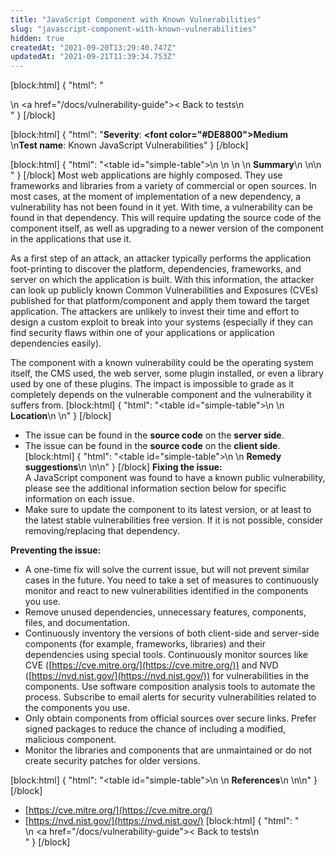 ```yaml
---
title: "JavaScript Component with Known Vulnerabilities"
slug: "javascript-component-with-known-vulnerabilities"
hidden: true
createdAt: "2021-09-20T13:29:40.747Z"
updatedAt: "2021-09-21T11:39:34.753Z"
---
```

[block:html]
{
  "html": "<div>\n  <a href=\"/docs/vulnerability-guide\">< Back to tests</a>\n</div>"
}
[/block]

[block:html]
{
  "html": "<b>Severity</b>: <b><font color=\"#DE8800\">Medium</font></b><br>\n<b>Test name</b>: Known JavaScript Vulnerabilities"
}
[/block]

[block:html]
{
  "html": "<table id=\"simple-table\">\n   <style>\n #simple-table {\n    border-collapse: separate;\n    width: 100%;\n    display: block;\n    display: table;\n  }\n#simple-table th {\n    padding: 1.5%;\n    text-align: left;\n    vertical-align: text-top;\n    background-color: #B2D6DA;\n  </style>\n  <body>\n    <tr>\n        <th><strong>Summary</strong></th>\n    </tr>\n</table>\n  </body>"
}
[/block]
Most web applications are highly composed. They use frameworks and libraries from a variety of commercial or open sources. In most cases, at the moment of implementation of a new dependency, a vulnerability has not been found in it yet. With time, a vulnerability can be found in that dependency. This will require updating the source code of the component itself, as well as upgrading to a newer version of the component in the applications that use it. 

As a first step of an attack, an attacker typically performs the application foot-printing to discover the platform, dependencies, frameworks, and server on which the application is built. With this information, the attacker can look up publicly known Common Vulnerabilities and Exposures (CVEs) published for that platform/component and apply them toward the target application. The attackers are unlikely to invest their time and effort to design a custom exploit to break into your systems (especially if they can find security flaws within one of your applications or application dependencies easily).

The component with a known vulnerability could be the operating system itself, the CMS used, the web server, some plugin installed, or even a library used by one of these plugins. The impact is impossible to grade as it completely depends on the vulnerable component and the vulnerability it suffers from. 
[block:html]
{
  "html": "<table id=\"simple-table\">\n    <tr>\n        <th><strong>Location</strong></th>\n    </tr>\n</table>"
}
[/block]
* The issue can be found in the **source code** on the **server side**.
* The issue can be found in the **source code** on the **client side**.
[block:html]
{
  "html": "<table id=\"simple-table\">\n    <tr>\n        <th><strong>Remedy suggestions</strong></th>\n    </tr>\n</table>\n"
}
[/block]
**Fixing the issue:**<br>
A JavaScript component was found to have a known public vulnerability, please see the additional information section below for specific information on each issue.
 * Make sure to update the component to its latest version, or at least to the latest stable vulnerabilities free version. If it is not possible, consider removing/replacing that dependency.

**Preventing the issue:**
* A one-time fix will solve the current issue, but will not prevent similar cases in the future. You need to take a set of measures to continuously monitor and react to new vulnerabilities identified in the components you use.
* Remove unused dependencies, unnecessary features, components, files, and documentation.
* Continuously inventory the versions of both client-side and server-side components (for example, frameworks, libraries) and their dependencies using special tools. Continuously monitor sources like CVE ([https://cve.mitre.org/](https://cve.mitre.org/)) and NVD ([https://nvd.nist.gov/](https://nvd.nist.gov/)) for vulnerabilities in the components. Use software composition analysis tools to automate the process. Subscribe to email alerts for security vulnerabilities related to the components you use.
* Only obtain components from official sources over secure links. Prefer signed packages to reduce the chance of including a modified, malicious component.
* Monitor the libraries and components that are unmaintained or do not create security patches for older versions.

[block:html]
{
  "html": "<table id=\"simple-table\">\n    <tr>\n        <th><strong>References</strong></th>\n    </tr>\n</table>\n"
}
[/block]
* [https://cve.mitre.org/](https://cve.mitre.org/)
* [https://nvd.nist.gov/](https://nvd.nist.gov/)
[block:html]
{
  "html": "<div>\n  <a href=\"/docs/vulnerability-guide\">< Back to tests</a>\n</div>"
}
[/block]